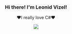 <div align="center">
<h3>Hi there! I'm Leonid Vizel!</h3>  
  <p align="center">❤️I really love C#❤️</p>
  <img src="https://github-readme-stats.vercel.app/api?username=Leonid-Vizel&count_private=true&title_color=fefefe&bg_color=36393f&text_color=fefefe&show_icons=true&hide_border=true&custom_title=Leonid's%20Github%20Stats">
</div>
